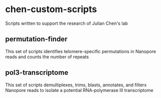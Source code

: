 # chen-custom-scripts
Scripts written to support the research of Julian Chen's lab

## permutation-finder
This set of scripts identifies telomere-specific permutations in Nanopore reads and counts the number of repeats

## pol3-transcriptome
This set of scripts demultiplexes, trims, blasts, annotates, and filters Nanopore reads to isolate a potential RNA-polymerase III transcriptome
